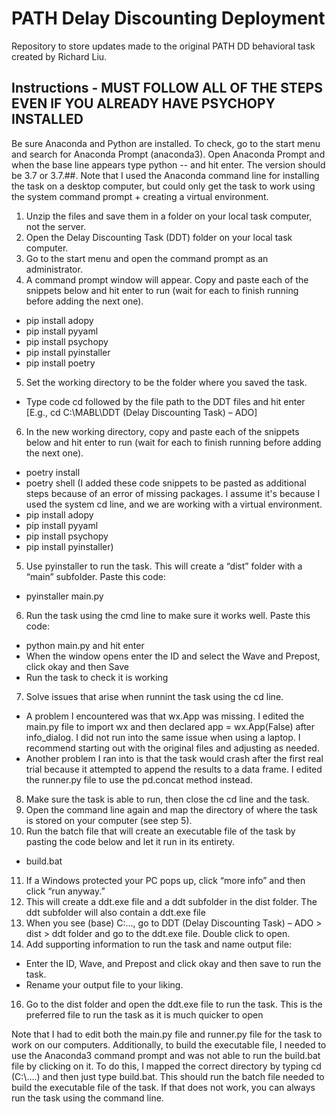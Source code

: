 # PATH Delay Discounting Deployment

Repository to store updates made to the original PATH DD behavioral task created by Richard Liu. 

## Instructions - MUST FOLLOW ALL OF THE STEPS EVEN IF YOU ALREADY HAVE PSYCHOPY INSTALLED

Be sure Anaconda and Python are installed. To check, go to the start menu and search for Anaconda Prompt (anaconda3). Open Anaconda Prompt and when the base line appears type python -- and hit enter. The version should be 3.7 or 3.7.##. 
Note that I used the Anaconda command line for installing the task on a desktop computer, but could only get the task to work using the system command prompt + creating a virtual environment. 
1. Unzip the files and save them in a folder on your local task computer, not the server. 
2. Open the Delay Discounting Task (DDT) folder on your local task computer. 
3. Go to the start menu and open the command prompt as an administrator. 
4. A command prompt window will appear. Copy and paste each of the snippets below and hit enter to run (wait for each to finish running before adding the next one). 
  - pip install adopy
  - pip install pyyaml
  - pip install psychopy
  - pip install pyinstaller
  - pip install poetry
5. Set the working directory to be the folder where you saved the task. 
  - Type code cd followed by the file path to the DDT files and hit enter [E.g., cd C:\MABL\DDT (Delay Discounting Task) – ADO]
6. In the new working directory, copy and paste each of the snippets below and hit enter to run (wait for each to finish running before adding the next one). 
  - poetry install
  - poetry shell
(I added these code snippets to be pasted as additional steps because of an error of missing packages. I assume it's because I used the system cd line, and we are working with a virtual environment. 
  - pip install adopy
  - pip install pyyaml
  - pip install psychopy
  - pip install pyinstaller)
5. Use pyinstaller to run the task. This will create a “dist” folder with a “main” subfolder. Paste this code:
  - pyinstaller main.py 
6. Run the task using the cmd line to make sure it works well. Paste this code:
  - python main.py and hit enter
  - When the window opens enter the ID and select the Wave and Prepost, click okay and then Save
  - Run the task to check it is working
7. Solve issues that arise when runnint the task using the cd line. 
  - A problem I encountered was that wx.App was missing. I edited the main.py file to import wx and then declared app = wx.App(False) after info_dialog. I did not run into the same issue when using a laptop. I recommend starting out with the original files and adjusting as needed.  
  - Another problem I ran into is that the task would crash after the first real trial because it attempted to append the results to a data frame. I edited the runner.py file to use the pd.concat method instead. 
8. Make sure the task is able to run, then close the cd line and the task. 
9. Open the command line again and map the directory of where the task is stored on your computer (see step 5).
10. Run the batch file that will create an executable file of the task by pasting the code below and let it run in its entirety. 
  - build.bat 
11.	If a Windows protected your PC pops up, click “more info” and then click “run anyway.”
12.	This will create a ddt.exe file and a ddt subfolder in the dist folder. The ddt subfolder will also contain a ddt.exe file
14.	When you see (base) C:\..., go to DDT (Delay Discounting Task) – ADO > dist > ddt folder and go to the ddt.exe file. Double click to open.
15. Add supporting information to run the task and name output file:
  - Enter the ID, Wave, and Prepost and click okay and then save to run the task.
  - Rename your output file to your liking. 
16.	Go to the dist folder and open the ddt.exe file to run the task. This is the preferred file to run the task as it is much quicker to open 


Note that I had to edit both the main.py file and runner.py file for the task to work on our computers. Additionally, to build the executable file, I needed to use the Anaconda3 command prompt and was not able to run the build.bat file by clicking on it. To do this, I mapped the correct directory by typing cd (C:\\....) and then just type build.bat. This should run the batch file needed to build the executable file of the task. If that does not work, you can always run the task using the command line. 
